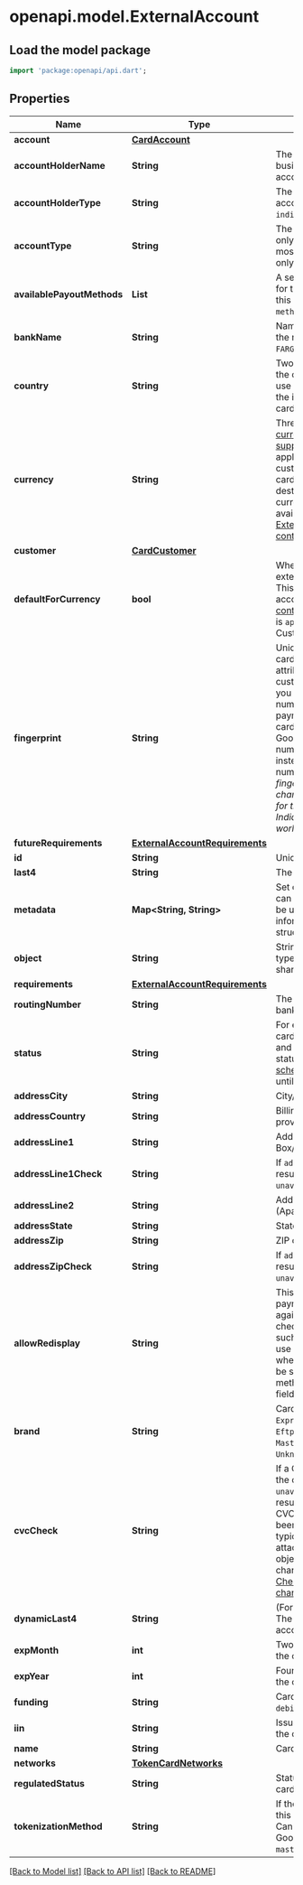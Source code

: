 # openapi.model.ExternalAccount

## Load the model package
```dart
import 'package:openapi/api.dart';
```

## Properties
Name | Type | Description | Notes
------------ | ------------- | ------------- | -------------
**account** | [**CardAccount**](CardAccount.md) |  | [optional] 
**accountHolderName** | **String** | The name of the person or business that owns the bank account. | [optional] 
**accountHolderType** | **String** | The type of entity that holds the account. This can be either `individual` or `company`. | [optional] 
**accountType** | **String** | The bank account type. This can only be `checking` or `savings` in most countries. In Japan, this can only be `futsu` or `toza`. | [optional] 
**availablePayoutMethods** | **List<String>** | A set of available payout methods for this card. Only values from this set should be passed as the `method` when creating a payout. | [optional] [default to const []]
**bankName** | **String** | Name of the bank associated with the routing number (e.g., `WELLS FARGO`). | [optional] 
**country** | **String** | Two-letter ISO code representing the country of the card. You could use this attribute to get a sense of the international breakdown of cards you've collected. | 
**currency** | **String** | Three-letter [ISO code for currency](https://www.iso.org/iso-4217-currency-codes.html) in lowercase. Must be a [supported currency](https://docs.stripe.com/currencies). Only applicable on accounts (not customers or recipients). The card can be used as a transfer destination for funds in this currency. This property is only available when returned as an [External Account](/api/external_account_cards/object) where [controller.is_controller](/api/accounts/object#account_object-controller-is_controller) is `true`. | 
**customer** | [**CardCustomer**](CardCustomer.md) |  | [optional] 
**defaultForCurrency** | **bool** | Whether this card is the default external account for its currency. This property is only available for accounts where [controller.requirement_collection](/api/accounts/object#account_object-controller-requirement_collection) is `application`, which includes Custom accounts. | [optional] 
**fingerprint** | **String** | Uniquely identifies this particular card number. You can use this attribute to check whether two customers who’ve signed up with you are using the same card number, for example. For payment methods that tokenize card information (Apple Pay, Google Pay), the tokenized number might be provided instead of the underlying card number.  *As of May 1, 2021, card fingerprint in India for Connect changed to allow two fingerprints for the same card---one for India and one for the rest of the world.* | [optional] 
**futureRequirements** | [**ExternalAccountRequirements**](ExternalAccountRequirements.md) |  | [optional] 
**id** | **String** | Unique identifier for the object. | 
**last4** | **String** | The last four digits of the card. | 
**metadata** | **Map<String, String>** | Set of [key-value pairs](https://stripe.com/docs/api/metadata) that you can attach to an object. This can be useful for storing additional information about the object in a structured format. | [optional] [default to const {}]
**object** | **String** | String representing the object's type. Objects of the same type share the same value. | 
**requirements** | [**ExternalAccountRequirements**](ExternalAccountRequirements.md) |  | [optional] 
**routingNumber** | **String** | The routing transit number for the bank account. | [optional] 
**status** | **String** | For external accounts that are cards, possible values are `new` and `errored`. If a payout fails, the status is set to `errored` and [scheduled payouts](https://stripe.com/docs/payouts#payout-schedule) are stopped until account details are updated. | 
**addressCity** | **String** | City/District/Suburb/Town/Village. | [optional] 
**addressCountry** | **String** | Billing address country, if provided when creating card. | [optional] 
**addressLine1** | **String** | Address line 1 (Street address/PO Box/Company name). | [optional] 
**addressLine1Check** | **String** | If `address_line1` was provided, results of the check: `pass`, `fail`, `unavailable`, or `unchecked`. | [optional] 
**addressLine2** | **String** | Address line 2 (Apartment/Suite/Unit/Building). | [optional] 
**addressState** | **String** | State/County/Province/Region. | [optional] 
**addressZip** | **String** | ZIP or postal code. | [optional] 
**addressZipCheck** | **String** | If `address_zip` was provided, results of the check: `pass`, `fail`, `unavailable`, or `unchecked`. | [optional] 
**allowRedisplay** | **String** | This field indicates whether this payment method can be shown again to its customer in a checkout flow. Stripe products such as Checkout and Elements use this field to determine whether a payment method can be shown as a saved payment method in a checkout flow. The field defaults to “unspecified”. | [optional] 
**brand** | **String** | Card brand. Can be `American Express`, `Diners Club`, `Discover`, `Eftpos Australia`, `Girocard`, `JCB`, `MasterCard`, `UnionPay`, `Visa`, or `Unknown`. | 
**cvcCheck** | **String** | If a CVC was provided, results of the check: `pass`, `fail`, `unavailable`, or `unchecked`. A result of unchecked indicates that CVC was provided but hasn't been checked yet. Checks are typically performed when attaching a card to a Customer object, or when creating a charge. For more details, see [Check if a card is valid without a charge](https://support.stripe.com/questions/check-if-a-card-is-valid-without-a-charge). | [optional] 
**dynamicLast4** | **String** | (For tokenized numbers only.) The last four digits of the device account number. | [optional] 
**expMonth** | **int** | Two-digit number representing the card's expiration month. | 
**expYear** | **int** | Four-digit number representing the card's expiration year. | 
**funding** | **String** | Card funding type. Can be `credit`, `debit`, `prepaid`, or `unknown`. | 
**iin** | **String** | Issuer identification number of the card. | [optional] 
**name** | **String** | Cardholder name. | [optional] 
**networks** | [**TokenCardNetworks**](TokenCardNetworks.md) |  | [optional] 
**regulatedStatus** | **String** | Status of a card based on the card issuer. | [optional] 
**tokenizationMethod** | **String** | If the card number is tokenized, this is the method that was used. Can be `android_pay` (includes Google Pay), `apple_pay`, `masterpass`, `visa_checkout`, or null. | [optional] 

[[Back to Model list]](../README.md#documentation-for-models) [[Back to API list]](../README.md#documentation-for-api-endpoints) [[Back to README]](../README.md)


